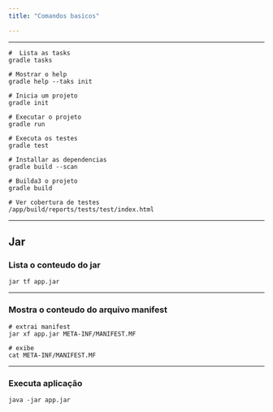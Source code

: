 ```yaml
---
title: "Comandos basicos"

---
```


---

```shell
#  Lista as tasks
gradle tasks

# Mostrar o help
gradle help --taks init

# Inicia um projeto
gradle init

# Executar o projeto
gradle run

# Executa os testes
gradle test

# Installar as dependencias
gradle build --scan

# Builda3 o projeto
gradle build

# Ver cobertura de testes
/app/build/reports/tests/test/index.html
```

---

## Jar

### Lista o conteudo do jar

```shell
jar tf app.jar
```

---

### Mostra o conteudo do arquivo manifest

```shell
# extrai manifest
jar xf app.jar META-INF/MANIFEST.MF

# exibe
cat META-INF/MANIFEST.MF
```

---

### Executa aplicação

```shell
java -jar app.jar
```
